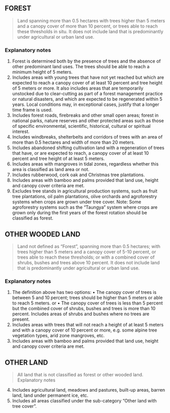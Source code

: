 ## FOREST

>Land spanning more than 0.5 hectares with trees higher than 5 meters and a canopy
>cover of more than 10 percent, or trees able to reach these thresholds in situ. It does not
>include land that is predominantly under agricultural or urban land use. 

### Explanatory notes

1. Forest is determined both by the presence of trees and the absence of other predominant
land uses. The trees should be able to reach a minimum height of 5 meters.
2. Includes areas with young trees that have not yet reached but which are expected to reach
a canopy cover of at least 10 percent and tree height of 5 meters or more. It also includes
areas that are temporarily unstocked due to clear-cutting as part of a forest management
practice or natural disasters, and which are expected to be regenerated within 5 years.
Local conditions may, in exceptional cases, justify that a longer time frame is used.
3. Includes forest roads, firebreaks and other small open areas; forest in national parks,
nature reserves and other protected areas such as those of specific environmental,
scientific, historical, cultural or spiritual interest.
4. Includes windbreaks, shelterbelts and corridors of trees with an area of more than 0.5 hectares
and width of more than 20 meters.
5. Includes abandoned shifting cultivation land with a regeneration of trees that have, or
are expected to reach, a canopy cover of at least 10 percent and tree height of at least
5 meters.
6. Includes areas with mangroves in tidal zones, regardless whether this area is classified
as land area or not.
7. Includes rubberwood, cork oak and Christmas tree plantations.
8. Includes areas with bamboo and palms provided that land use, height and canopy cover
criteria are met.
9. Excludes tree stands in agricultural production systems, such as fruit tree plantations, oil
palm plantations, olive orchards and agroforestry systems when crops are grown under
tree cover. Note: Some agroforestry systems such as the “Taungya” system where crops
are grown only during the first years of the forest rotation should be classified as forest.

## OTHER WOODED LAND

>Land not defined as “Forest”, spanning more than 0.5 hectares; with trees higher than
>5 meters and a canopy cover of 5-10 percent, or trees able to reach these thresholds; or
>with a combined cover of shrubs, bushes and trees above 10 percent. It does not include
>land that is predominantly under agricultural or urban land use.

### Explanatory notes
1. The definition above has two options:
•	 The canopy cover of trees is between 5 and 10 percent; trees should be higher than
5 meters or able to reach 5 meters.
or
•	 The canopy cover of trees is less than 5 percent but the combined cover of shrubs,
bushes and trees is more than 10 percent. Includes areas of shrubs and bushes where
no trees are present.
2. Includes areas with trees that will not reach a height of at least 5 meters and with a
canopy cover of 10 percent or more, e.g. some alpine tree vegetation types, arid zone
mangroves, etc.
3. Includes areas with bamboo and palms provided that land use, height and canopy cover
criteria are met.

## OTHER LAND
>All land that is not classified as forest or other wooded land.
>Explanatory notes

4. Includes agricultural land, meadows and pastures, built-up areas, barren land, land under
permanent ice, etc.
5. Includes all areas classified under the sub-category “Other land with tree cover”.
